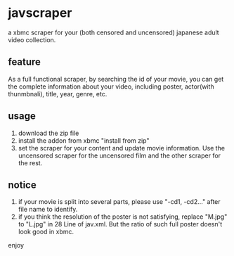 javscraper
==========

a xbmc scraper for your (both censored and uncensored) japanese adult video collection.

## feature
As a full functional scraper, by searching the id of your movie, you can get the complete information about your video, including poster, actor(with thunmbnali), title, year, genre, etc.

## usage
1. download the zip file
2. install the addon from xbmc "install from zip"
3. set the scraper for your content and update movie information. Use the uncensored scraper for the uncensored film and the other scraper for the rest.

## notice
1. if your movie is split into several parts, please use "-cd1, -cd2..." after file name to identify.
2. if you think the resolution of the poster is not satisfying, replace "M.jpg" to "L.jpg" in 28 Line of jav.xml. But the ratio of such full poster doesn't look good in xbmc.

enjoy

